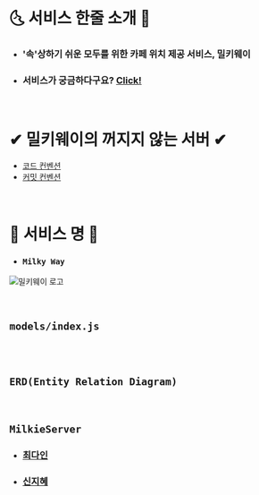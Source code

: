 # 🌜 서비스 한줄 소개 🌟

- ### '속'상하기 쉬운 모두를 위한 카페 위치 제공 서비스, 밀키웨이
- ### 서비스가 궁금하다구요? [Click!](https://www.notion.so/MILKY-s_-ce4054f1e58f4a13ae9993b4ed9a28df)

<br>

# ✔ 밀키웨이의 꺼지지 않는 서버 ✔

- [코드 컨벤션](https://www.notion.so/coding-convention-30c0d782d6514786b9614a923023a609)
- [커밋 컨벤션](https://www.notion.so/commit-convention-4fe2f1344a444f838baeae80796fd795)

<br>

# 🌌 서비스 명 🌌

- ### `Milky Way`

![밀키웨이 로고](https://user-images.githubusercontent.com/68318945/103261167-cc5d4300-49e3-11eb-9fee-278ae7f086a1.png)

<br>

## `models/index.js`

```javascript

```

<br>

## `ERD(Entity Relation Diagram)`


<br>

## `MilkieServer`

- ### [최다인](https://github.com/Chedda98)
- ### [신지혜](https://github.com/NewWisdom)